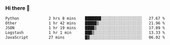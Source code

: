 ### Hi there 👋

<!--START_SECTION:waka-->

```txt
Python             2 hrs 8 mins    ███████░░░░░░░░░░░░░░░░░░   27.67 %
Other              1 hr 42 mins    █████▒░░░░░░░░░░░░░░░░░░░   21.96 %
JSON               1 hr 19 mins    ████▒░░░░░░░░░░░░░░░░░░░░   17.09 %
Logstash           1 hr 1 min      ███▒░░░░░░░░░░░░░░░░░░░░░   13.33 %
JavaScript         27 mins         █▓░░░░░░░░░░░░░░░░░░░░░░░   06.02 %
```

<!--END_SECTION:waka-->

<!--
**Jonas-VanHaeken/Jonas-VanHaeken** is a ✨ _special_ ✨ repository because its `README.md` (this file) appears on your GitHub profile.

Here are some ideas to get you started:

- 🔭 I’m currently working on ...
- 🌱 I’m currently learning ...
- 👯 I’m looking to collaborate on ...
- 🤔 I’m looking for help with ...
- 💬 Ask me about ...
- 📫 How to reach me: ...
- 😄 Pronouns: ...
- ⚡ Fun fact: ...
-->
